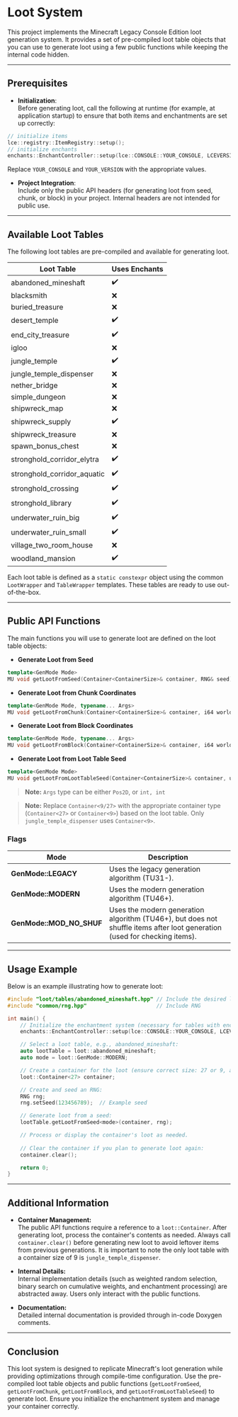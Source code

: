
# Loot System

This project implements the Minecraft Legacy Console Edition loot generation system. 
It provides a set of pre-compiled loot table objects that you can use to generate loot 
using a few public functions while keeping the internal code hidden.

---

## Prerequisites

- **Initialization**:  
Before generating loot, call the following at runtime (for example, at application startup) 
to ensure that both items and enchantments are set up correctly:

```cpp
// initialize items
lce::registry::ItemRegistry::setup();
// initialize enchants
enchants::EnchantController::setup(lce::CONSOLE::YOUR_CONSOLE, LCEVERSION::YOUR_VERSION);
```
Replace `YOUR_CONSOLE` and `YOUR_VERSION` with the appropriate values.

- **Project Integration**:  
Include only the public API headers (for generating loot from seed, chunk, or block) in your project. 
Internal headers are not intended for public use.

---

## Available Loot Tables

The following loot tables are pre-compiled and available for generating loot.

| Loot Table                  | Uses Enchants |
|-----------------------------|---------------|
| abandoned_mineshaft         | ✔️            |
| blacksmith                  | ❌             |
| buried_treasure             | ❌             |
| desert_temple               | ✔️            |
| end_city_treasure           | ✔️            |
| igloo                       | ❌             |
| jungle_temple               | ✔️            |
| jungle_temple_dispenser     | ❌             |
| nether_bridge               | ❌             |
| simple_dungeon              | ❌             |
| shipwreck_map               | ❌             |
| shipwreck_supply            | ✔️            |
| shipwreck_treasure          | ❌             |
| spawn_bonus_chest           | ❌             |
| stronghold_corridor_elytra  | ✔️            |
| stronghold_corridor_aquatic | ✔️            |
| stronghold_crossing         | ✔️            |
| stronghold_library          | ✔️            |
| underwater_ruin_big         | ✔️            |
| underwater_ruin_small       | ✔️            |
| village_two_room_house      | ❌             |
| woodland_mansion            | ✔️            |

Each loot table is defined as a `static constexpr` object using the common `LootWrapper` and `TableWrapper` templates. 
These tables are ready to use out-of-the-box.

---

## Public API Functions

The main functions you will use to generate loot are defined on the loot table objects:

- **Generate Loot from Seed**
```cpp
template<GenMode Mode>
MU void getLootFromSeed(Container<ContainerSize>& container, RNG& seed) const;
```

- **Generate Loot from Chunk Coordinates**
```cpp
template<GenMode Mode, typename... Args>
MU void getLootFromChunk(Container<ContainerSize>& container, i64 worldSeed, Args&&... args) const;
```

- **Generate Loot from Block Coordinates**
```cpp
template<GenMode Mode, typename... Args>
MU void getLootFromBlock(Container<ContainerSize>& container, i64 worldSeed, Args&&... args) const;
```

- **Generate Loot from Loot Table Seed**
```cpp
template<GenMode Mode>
MU void getLootFromLootTableSeed(Container<ContainerSize>& container, u64 lootTableSeed, Buffer* buffer) const;
```
> **Note:** `Args` type can be either `Pos2D`, or `int, int`

> **Note:** Replace `Container<9/27>` with the appropriate container type (`Container<27>` or `Container<9>`) 
based on the loot table. Only `jungle_temple_dispenser` uses `Container<9>`.

### Flags

| Mode                     | Description                                                                                                               |
|--------------------------|---------------------------------------------------------------------------------------------------------------------------|
| **GenMode::LEGACY**      | Uses the legacy generation algorithm (TU31-).                                                                             |
| **GenMode::MODERN**      | Uses the modern generation algorithm (TU46+).                                                                             |
| **GenMode::MOD_NO_SHUF** | Uses the modern generation algorithm (TU46+), but does not shuffle items after loot generation (used for checking items). |

---

## Usage Example

Below is an example illustrating how to generate loot:

```cpp
#include "loot/tables/abandoned_mineshaft.hpp" // Include the desired loot table
#include "common/rng.hpp"                      // Include RNG

int main() {
    // Initialize the enchantment system (necessary for tables with enchantments):
    enchants::EnchantController::setup(lce::CONSOLE::YOUR_CONSOLE, LCEVERSION::YOUR_VERSION);

    // Select a loot table, e.g., abandoned_mineshaft:
    auto lootTable = loot::abandoned_mineshaft;
    auto mode = loot::GenMode::MODERN;

    // Create a container for the loot (ensure correct size: 27 or 9, as required):
    loot::Container<27> container;

    // Create and seed an RNG:
    RNG rng;
    rng.setSeed(123456789);  // Example seed

    // Generate loot from a seed:
    lootTable.getLootFromSeed<mode>(container, rng);

    // Process or display the container's loot as needed.
    
    // Clear the container if you plan to generate loot again:
    container.clear();

    return 0;
}
```

---

## Additional Information

- **Container Management:**  
The public API functions require a reference to a `loot::Container`. After generating loot, 
process the container's contents as needed. Always call `container.clear()` 
before generating new loot to avoid leftover items from previous generations.
It is important to note the only loot table with a container size of 9 is `jungle_temple_dispenser`.

- **Internal Details:**  
Internal implementation details (such as weighted random selection, binary search on cumulative weights, 
and enchantment processing) are abstracted away. Users only interact with the public functions.

- **Documentation:**  
Detailed internal documentation is provided through in-code Doxygen comments.

---

## Conclusion

This loot system is designed to replicate Minecraft's loot generation while providing optimizations through 
compile-time configuration. Use the pre-compiled loot table objects and 
public functions (`getLootFromSeed`, `getLootFromChunk`, `getLootFromBlock`, and `getLootFromLootTableSeed`) 
to generate loot. Ensure you initialize the enchantment system and manage your container correctly.

